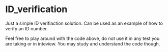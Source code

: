 # ID_verification
Just a simple ID verifiaction solution. Can be used as an example of how to verify an ID number.

Feel free to play around with the code above, do not use it in any test you are taking or
in inteview. You may study and understand the code though.